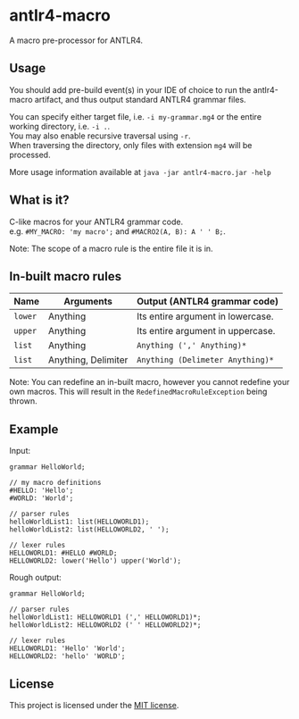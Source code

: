 antlr4-macro
============

A macro pre-processor for ANTLR4.

## Usage
You should add pre-build event(s) in your IDE of choice to run the
antlr4-macro artifact, and thus output standard ANTLR4 grammar files.  

You can specify either target file, i.e. `-i my-grammar.mg4` or the
entire working directory, i.e. `-i .`.  
You may also enable recursive traversal using `-r`.  
When traversing the directory, only files with extension `mg4` will be
processed.  

More usage information available at `java -jar antlr4-macro.jar -help`

## What is it?
C-like macros for your ANTLR4 grammar code.  
e.g. `#MY_MACRO: 'my macro';` and `#MACRO2(A, B): A ' ' B;`.

Note: The scope of a macro rule is the entire file it is in.

## In-built macro rules
| Name | Arguments | Output (ANTLR4 grammar code) |
|---|---|---|
| `lower` | Anything | Its entire argument in lowercase. |
| `upper` | Anything | Its entire argument in uppercase. |
| `list` | Anything | `Anything (',' Anything)*` |
| `list` | Anything, Delimiter | `Anything (Delimeter Anything)*` |

Note: You can redefine an in-built macro, however you cannot redefine your own macros.
This will result in the `RedefinedMacroRuleException` being thrown.

## Example
Input:
```
grammar HelloWorld;

// my macro definitions
#HELLO: 'Hello';
#WORLD: 'World';

// parser rules
helloWorldList1: list(HELLOWORLD1);
helloWorldList2: list(HELLOWORLD2, ' ');

// lexer rules
HELLOWORLD1: #HELLO #WORLD;
HELLOWORLD2: lower('Hello') upper('World');
```

Rough output:
```
grammar HelloWorld;

// parser rules
helloWorldList1: HELLOWORLD1 (',' HELLOWORLD1)*;
helloWorldList2: HELLOWORLD2 (' ' HELLOWORLD2)*;

// lexer rules
HELLOWORLD1: 'Hello' 'World';
HELLOWORLD2: 'hello' 'WORLD';
```

## License
This project is licensed under the [MIT license](LICENSE).
